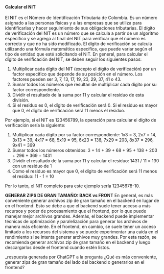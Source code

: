 #### Calcular el NIT

El NIT es el Número de Identificación Tributaria de Colombia. Es un número asignado a las personas físicas y a las empresas que se utiliza para identificarlas y hacer seguimiento de sus obligaciones tributarias. El dígito de verificación del NIT es un número que se calcula a partir de un algoritmo específico y se agrega al final del NIT para verificar que el número es correcto y que no ha sido modificado. El dígito de verificación se calcula utilizando una fórmula matemática específica, que puede variar según el tipo de entidad que esté solicitando el NIT. En general, para calcular el dígito de verificación del NIT, se deben seguir los siguientes pasos:

1.  Multiplicar cada dígito del NIT (excepto el dígito de verificación) por un factor específico que depende de su posición en el número. Los factores pueden ser 3, 7, 13, 17, 19, 23, 29, 37, 41 o 43.
2.  Sumar todos los números que resultan de multiplicar cada dígito por su factor correspondiente.
3.  Dividir el resultado de la suma por 11 y calcular el residuo de esta división.
4.  Si el residuo es 0, el dígito de verificación será 0. Si el residuo es mayor que 0, el dígito de verificación será 11 menos el residuo.

Por ejemplo, si el NIT es 123456789, la operación para calcular el dígito de verificación sería la siguiente:

1.  Multiplicar cada dígito por su factor correspondiente: 1x3 = 3, 2x7 = 14, 3x13 = 39, 4x17 = 68, 5x19 = 95, 6x23 = 138, 7x29 = 203, 8x37 = 296, 9x41 = 369
2.  Sumar todos los números obtenidos: 3 + 14 + 39 + 68 + 95 + 138 + 203 + 296 + 369 = 1431
3.  Dividir el resultado de la suma por 11 y calcular el residuo: 1431 / 11 = 130 con un residuo de 1
4.  Como el residuo es mayor que 0, el dígito de verificación será 11 menos el residuo: 11 - 1 = 10

Por lo tanto, el NIT completo para este ejemplo sería 12345678-10.


**GENERAR ZIPS DE GRAN TAMAÑO: BACK vs FRONT**
En general, es más conveniente generar archivos zip de gran tamaño en el backend en lugar de en el frontend. Esto se debe a que el backend suele tener acceso a más recursos y poder de procesamiento que el frontend, por lo que puede manejar mejor archivos grandes. Además, el backend puede implementar técnicas de optimización y paralelización para generar los archivos de manera más eficiente. En el frontend, en cambio, se suele tener un acceso limitado a los recursos del sistema y se puede experimentar una caída en el rendimiento si se intenta generar archivos muy grandes. Por esta razón, se recomienda generar archivos zip de gran tamaño en el backend y luego descargarlos desde el frontend cuando estén listos. 

_respuesta generada por ChatGPT a la pregunta ¿Qué es más conveniente, generar zips de gran tamaño del lado del backend o generarlos en el frontend?